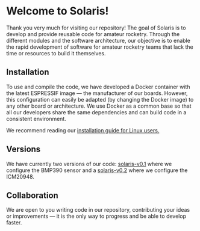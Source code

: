 # Welcome to Solaris!

Thank you very much for visiting our repository! The goal of Solaris is to develop and provide reusable code for amateur rocketry.
Through the different modules and the software architecture, our objective is to enable the rapid development of software for amateur rocketry teams that lack the time or resources to build it themselves.

## Installation
To use and compile the code, we have developed a Docker container with the latest ESPRESSIF image — the manufacturer of our boards.
However, this configuration can easily be adapted (by changing the Docker image) to any other board or architecture.
We use Docker as a common base so that all our developers share the same dependencies and can build code in a consistent environment.

We recommend reading our [installation guide for Linux users.](https://softwaresolaris.com/solaris/solaris-software/wiki/Installation-guide-for-Linux-users)

## Versions
We have currently two versions of our code: [solaris-v0.1](https://softwaresolaris.com/solaris/solaris-software/src/tag/solaris-v0.1) where we configure the BMP390 sensor and a [solaris-v0.2](https://softwaresolaris.com/solaris/solaris-software/src/tag/solaris-v0.2) where we configure the ICM20948.

## Collaboration
We are open to you writing code in our repository, contributing your ideas or improvements — it is the only way to progress and be able to develop faster.